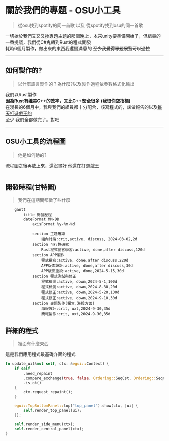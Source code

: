 # 關於我們的專題 - OSU小工具  
> 從osu找到spotify的同一首歌 以及 從spotify找到osu的同一首歌  
  
一切始於我們又又又換專題主題的那個晚上，本來unity要準備開始了，但組員的一番提議，我們從C#鬼轉到Rust的程式開發  
耗時6個月製作，做出來的東西我還蠻滿意的   ~~至少我覺得專題展覽可以過拉~~  
  
---
  
## 如何製作的?
> 以什麼語言製作的？為什麼?以及製作過程依參數格式化輸出
  
我們以Rust製作  
**因為Rust有媲美C++的效率，又比C++安全很多** **(我恨你空指標)**  
在漫長的6個月中，我與我們的組員都十分配合，該寫程式的，該做報告的以及[每天打遊戲王的](https://github.com/Molaylay)  
至少 我們全都做完了。對吧  
   
---
  
## OSU小工具的流程圖
> 他是如何動的?
  
流程圖之後再放上來，還沒畫好 他還在打遊戲王  
  
```mermaid

```
  
## 開發時程(甘特圖)  
>我們在這期間都做了些什麼  
  
```mermaid
    gantt
        title 開發歷程
        dateFormat MM-DD
            axisFormat %y-%m-%d
            
            section 主題確認  
                組內討論:crit,active, discuss, 2024-03-02,2d
            section 可行性研究  
                Rust程式語言學習:active, done,after discuss,120d
            section APP製作  
                程式撰寫:active, done,after discuss,220d
                APP版面設計:active, done,after discuss,30d
                APP版面重設:active, done,2024-5-15,30d
            section 程式測試與修正  
                程式檢測:active, down,2024-5-1,100d
                程式檢測:active, down,2024-8-30,20d
                程式修正:active, down,2024-5-20,100d
                程式修正:active, down,2024-9-10,30d
            section 專題製作(報告,海報方面)  
                海報設計:crit, uxt,2024-9-30,35d
                簡報製作:crit, uxt,2024-9-30,35d

```
## 詳細的程式
> 裡面有什麼東西  
  
這是我們應用程式最基礎介面的程式
```rust
fn update_ui(&mut self, ctx: &egui::Context) {
    if self
        .need_repaint
        .compare_exchange(true, false, Ordering::SeqCst, Ordering::SeqCst)
        .is_ok()
    {
        ctx.request_repaint();
    }

    egui::TopBottomPanel::top("top_panel").show(ctx, |ui| {
        self.render_top_panel(ui);
    });

    self.render_side_menu(ctx);
    self.render_central_panel(ctx);
}
```
